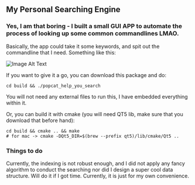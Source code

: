 ## My Personal Searching Engine
### Yes, I am that boring - I built a small GUI APP to automate the process of looking up some common commandlines LMAO.

Basically, the app could take it some keywords, and spit out the commandline that I need. Something like this:

![Image Alt Text](./images/index_search.png)


If you want to give it a go, you can download this package and do:
```
cd build && ./popcat_help_you_search
```
You will not need any external files to run this, I have embedded everything within it.

Or, you can build it with cmake (you will need QT5 lib, make sure that you download that before hand):
```
cd build && cmake .. && make
# for mac -> cmake -DQt5_DIR=$(brew --prefix qt5)/lib/cmake/Qt5 ..
```

### Things to do
Currently, the indexing is not robust enough, and I did not apply any fancy algorithm to conduct the searching nor did I design a super cool data structure. Will do it if I got time. Currently, it is just for my own convenience. 